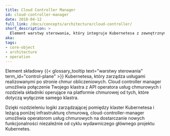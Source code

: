 ```yaml
---
title: Cloud Controller Manager
id: cloud-controller-manager
date: 2018-04-12
full_link: /docs/concepts/architecture/cloud-controller/
short_description: >
  Element warstwy sterowania, który integruje Kubernetesa z zewnętrznymi usługami chmurowymi.
aka: 
tags:
- core-object
- architecture
- operation
---
```

Element składowy {{< glossary_tooltip text="warstwy sterowania" term_id="control-plane" >}} Kubernetesa,
który zarządza usługami realizowanymi po stronie chmur obliczeniowych. Cloud controller manager umożliwia
połączenie Twojego klastra z API operatora usług chmurowych i rozdziela składniki operujące na platformie
chmurowej od tych, które dotyczą wyłącznie samego klastra.

<!--more-->

Dzięki rozdzieleniu logiki zarządzającej pomiędzy klaster Kubernetesa i leżącą poniżej infrastrukturę chmurową,
cloud-controller-manager umożliwia operatorom usług chmurowych na dostarczanie nowych funkcjonalności
niezależnie od cyklu wydawniczego głównego projektu Kubernetes.
